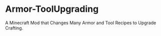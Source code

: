 # Armor-ToolUpgrading
A Minecraft Mod that Changes Many Armor and Tool Recipes to Upgrade Crafting.
